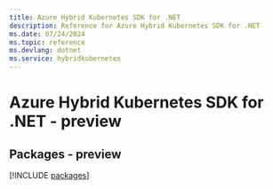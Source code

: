 ```yaml
---
title: Azure Hybrid Kubernetes SDK for .NET
description: Reference for Azure Hybrid Kubernetes SDK for .NET
ms.date: 07/24/2024
ms.topic: reference
ms.devlang: dotnet
ms.service: hybridkubernetes
---
```

# Azure Hybrid Kubernetes SDK for .NET - preview
## Packages - preview
[!INCLUDE [packages](hybrid-kubernetes-index.md)]